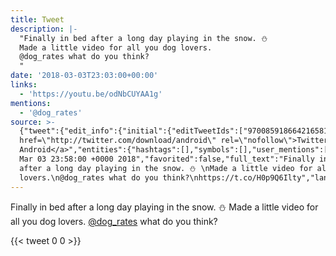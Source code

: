 ```yaml
---
title: Tweet
description: |-
  "Finally in bed after a long day playing in the snow. ⛄ 
  Made a little video for all you dog lovers.
  @dog_rates what do you think?
  "
date: '2018-03-03T23:03:00+00:00'
links:
  - 'https://youtu.be/odNbCUYAA1g'
mentions:
  - '@dog_rates'
source: >-
  {"tweet":{"edit_info":{"initial":{"editTweetIds":["970085918664216581"],"editableUntil":"2018-03-04T00:58:00.991Z","editsRemaining":"5","isEditEligible":true}},"retweeted":false,"source":"<a
  href=\"http://twitter.com/download/android\" rel=\"nofollow\">Twitter for
  Android</a>","entities":{"hashtags":[],"symbols":[],"user_mentions":[{"name":"WeRateDogs","screen_name":"dog_rates","indices":["100","110"],"id_str":"4196983835","id":"4196983835"}],"urls":[{"url":"https://t.co/H0p9Q6Ilty","expanded_url":"https://youtu.be/odNbCUYAA1g","display_url":"youtu.be/odNbCUYAA1g","indices":["130","153"]}]},"display_text_range":["0","153"],"favorite_count":"0","id_str":"970085918664216581","truncated":false,"retweet_count":"0","id":"970085918664216581","possibly_sensitive":false,"created_at":"Sat
  Mar 03 23:58:00 +0000 2018","favorited":false,"full_text":"Finally in bed
  after a long day playing in the snow. ⛄ \nMade a little video for all you dog
  lovers.\n@dog_rates what do you think?\nhttps://t.co/H0p9Q6Ilty","lang":"en"}}
---
```

Finally in bed after a long day playing in the snow. ⛄ 
Made a little video for all you dog lovers.
[@dog_rates](https://twitter.com/@dog_rates) what do you think?

    
{{< tweet 0 0 >}}
    
